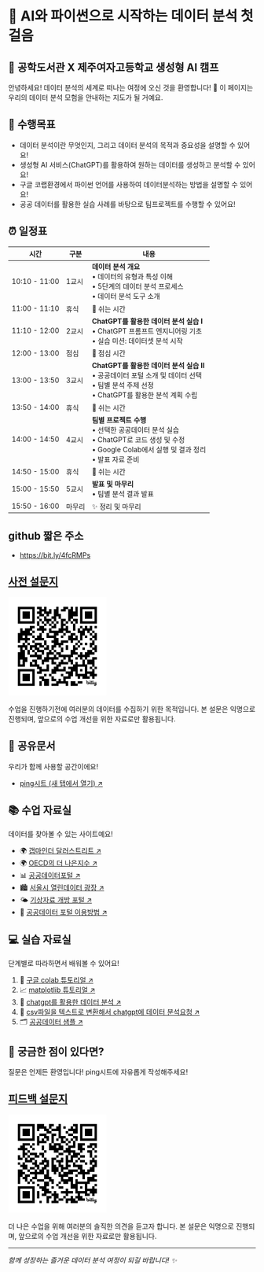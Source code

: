 # 🌈 AI와 파이썬으로 시작하는 데이터 분석 첫걸음
## 🏫 공학도서관 X 제주여자고등학교 생성형 AI 캠프 

안녕하세요! 데이터 분석의 세계로 떠나는 여정에 오신 것을 환영합니다! 🎉
이 페이지는 우리의 데이터 분석 모험을 안내하는 지도가 될 거예요. 

## 🎯 수행목표
- 데이터 분석이란 무엇인지, 그리고 데이터 분석의 목적과 중요성을 설명할 수 있어요!
- 생성형 AI 서비스(ChatGPT)를 활용하여 원하는 데이터를 생성하고 분석할 수 있어요!
- 구글 코랩환경에서 파이썬 언어를 사용하여 데이터분석하는 방법을 설명할 수 있어요!
- 공공 데이터를 활용한 실습 사례를 바탕으로 팀프로젝트를 수행할 수 있어요!

## ⏰ 일정표

| 시간 | 구분 | 내용 |
|------|------|------|
| 10:10 - 11:00 | 1교시 | **데이터 분석 개요** <br> • 데이터의 유형과 특성 이해 <br> • 5단계의 데이터 분석 프로세스 <br> • 데이터 분석 도구 소개 |
| 11:00 - 11:10 | 휴식 | 🌱 쉬는 시간 |
| 11:10 - 12:00 | 2교시 | **ChatGPT를 활용한 데이터 분석 실습 I** <br> • ChatGPT 프롬프트 엔지니어링 기초 <br> • 실습 미션: 데이터셋 분석 시작 |
| 12:00 - 13:00 | 점심 | 🍱 점심 시간 |
| 13:00 - 13:50 | 3교시 | **ChatGPT를 활용한 데이터 분석 실습 II** <br> • 공공데이터 포털 소개 및 데이터 선택 <br> • 팀별 분석 주제 선정 <br> • ChatGPT를 활용한 분석 계획 수립 |
| 13:50 - 14:00 | 휴식 | 🌱 쉬는 시간 |
| 14:00 - 14:50 | 4교시 | **팀별 프로젝트 수행** <br> • 선택한 공공데이터 분석 실습 <br> • ChatGPT로 코드 생성 및 수정 <br> • Google Colab에서 실행 및 결과 정리 <br> • 발표 자료 준비 |
| 14:50 - 15:00 | 휴식 | 🌱 쉬는 시간 |
| 15:00 - 15:50 | 5교시 | **발표 및 마무리** <br> • 팀별 분석 결과 발표 |
| 15:50 - 16:00 | 마무리 | ✨ 정리 및 마무리 |

## github 짧은 주소
- <a href="https://bit.ly/4fcRMPs" target="_blank">https://bit.ly/4fcRMPs</a>

## [사전 설문지](https://docs.google.com/forms/d/e/1FAIpQLScz40YqBAJPhlMyNzJHDC5vyrxyAFj21ANOEs5A2BqO39R0aQ/viewform?usp=sf_link)
<img src="./img/bit.ly_3YW2KTN.png" width="200" height="200">

수업을 진행하기전에 여러분의 데이터를 수집하기 위한 목적입니다. 
본 설문은 익명으로 진행되며, 앞으로의 수업 개선을 위한 자료로만 활용됩니다.

## 📝 공유문서
우리가 함께 사용할 공간이에요!
- <a href="https://docs.google.com/spreadsheets/d/19VgUC-RAhRi0JZ4DrBbeMeXp1-U-i71FxPX91sNXs7I/edit?usp=drive_link" target="_blank">ping시트 (새 탭에서 열기) ↗️</a>

## 📚 수업 자료실 
데이터를 찾아볼 수 있는 사이트예요!
- 🌍 <a href="https://www.gapminder.org/dollar-street" target="_blank">갭마인더 달러스트리트 ↗️</a>
- 🌍 <a href="https://www.oecdbetterlifeindex.org/" target="_blank">OECD의 더 나은지수 ↗️</a>
- 📊 <a href="https://data.seoul.go.kr/" target="_blank">공공데이터포털 ↗️</a>
- 🏙️ <a href="https://data.seoul.go.kr/" target="_blank">서울시 열린데이터 광장 ↗️</a>
- 🌤️ <a href="https://data.kma.go.kr/" target="_blank">기상자료 개방 포털 ↗️</a>
- 📖 <a href="https://drive.google.com/file/d/14ebJcaZWkL5Hrzxz5jtOdgjWifT0jvrb/view?usp=drive_link" target="_blank">공공데이터 포털 이용방법 ↗️</a>

## 💻 실습 자료실 
단계별로 따라하면서 배워볼 수 있어요!
1. 🔰 <a href="https://colab.research.google.com/drive/1P5HzDdWG86M0WwvymqhhgEupiQv-xmdt?usp=drive_link" target="_blank">구글 colab 튜토리얼 ↗️</a>
2. 📈 <a href="https://colab.research.google.com/drive/1EzfvZhmCgtN3FQy5NzeTcZgxc62SU6Wc" target="_blank">matplotlib 튜토리얼 ↗️</a>
3. 🤖 <a href="https://colab.research.google.com/drive/1IUP9wARyWTW56ac90AnFQFJjzeMxSQuE" target="_blank">chatgpt를 활용한 데이터 분석 ↗️</a>
4. 📄 <a href="https://colab.research.google.com/drive/1mJ6brx1jXyn95DAp2YGDLmoqlHzFfo6p" target="_blank">csv파일을 텍스트로 변환해서 chatgpt에 데이터 분석요청 ↗️</a>
5. 🗂️ <a href="https://drive.google.com/file/d/1PiSORvIL8Cnr1m8CEjih6J04rH6PBfFC/view?usp=drive_link" target="_blank">공공데이터 샘플 ↗️</a>

## 🤔 궁금한 점이 있다면?
질문은 언제든 환영입니다! ping시트에 자유롭게 작성해주세요! 

## [피드백 설문지](https://docs.google.com/forms/d/e/1FAIpQLSe5UPzOvqzcqynV2eSg7lwsPJKHBfpPo3Scx2nW__GcLJuJDA/viewform?usp=sf_link)
<img src="./img/bit.ly_3CvJAv2.png" width="200" height="200">

더 나은 수업을 위해 여러분의 솔직한 의견을 듣고자 합니다.
본 설문은 익명으로 진행되며, 앞으로의 수업 개선을 위한 자료로만 활용됩니다.


---
*함께 성장하는 즐거운 데이터 분석 여정이 되길 바랍니다! ✨*